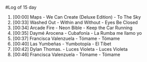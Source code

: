 #Log of 15 day

1. [00:00] Maps - We Can Create (Deluxe Edition) - To The Sky
1. [00:33] Washed Out - Within and Without - Eyes Be Closed
1. [00:34] Arcade Fire - Neon Bible - Keep the Car Running
1. [00:35] Daymé Arocena - Cubafonía - La Rumba me llamo yo
1. [00:37] Francisca Valenzuela - Tómame - Tómame
1. [00:40] Las Yumbeñas - Yumbotopía - El Tíbet
1. [00:42] Dylan Thomas. - Luces Violeta - Luces Violeta
1. [00:46] Francisca Valenzuela - Tómame - Tómame
